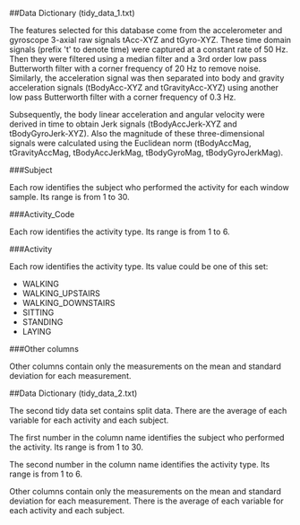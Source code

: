 ##Data Dictionary (tidy_data_1.txt)

The features selected for this database come from the accelerometer and gyroscope 3-axial raw signals tAcc-XYZ and tGyro-XYZ. These time domain signals (prefix 't' to denote time) were captured at a constant rate of 50 Hz. Then they were filtered using a median filter and a 3rd order low pass Butterworth filter with a corner frequency of 20 Hz to remove noise. Similarly, the acceleration signal was then separated into body and gravity acceleration signals (tBodyAcc-XYZ and tGravityAcc-XYZ) using another low pass Butterworth filter with a corner frequency of 0.3 Hz. 

Subsequently, the body linear acceleration and angular velocity were derived in time to obtain Jerk signals (tBodyAccJerk-XYZ and tBodyGyroJerk-XYZ). Also the magnitude of these three-dimensional signals were calculated using the Euclidean norm (tBodyAccMag, tGravityAccMag, tBodyAccJerkMag, tBodyGyroMag, tBodyGyroJerkMag). 


###Subject 

Each row identifies the subject who performed the activity for each window sample. Its range is from 1 to 30. 

###Activity_Code 

Each row identifies the activity type. Its range is from 1 to 6.

###Activity

Each row identifies the activity type. Its value could be one of this set: 

* WALKING
* WALKING_UPSTAIRS
* WALKING_DOWNSTAIRS
* SITTING
* STANDING
* LAYING 

###Other columns

Other columns contain only the measurements on the mean and standard deviation for each measurement.

##Data Dictionary (tidy_data_2.txt)

The second tidy data set contains split data. There are the average of each variable for each activity and each subject. 

The first number in the column name identifies the subject who performed the activity. Its range is from 1 to 30. 

The second number in the column name identifies the activity type. Its range is from 1 to 6.

Other columns contain only the measurements on the mean and standard deviation for each measurement. There is the average of each variable for each activity and each subject.
